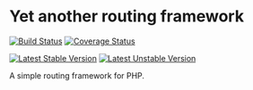 # Yet another routing framework

[![Build Status](https://travis-ci.org/jannisfink/yarf.svg?branch=master)](https://travis-ci.org/jannisfink/yarf) [![Coverage Status](https://coveralls.io/repos/github/jannisfink/yarf/badge.svg?branch=master)](https://coveralls.io/github/jannisfink/yarf?branch=master)

[![Latest Stable Version](https://poser.pugx.org/yarf/yarf/v/stable)](https://packagist.org/packages/yarf/yarf) [![Latest Unstable Version](https://poser.pugx.org/yarf/yarf/v/unstable)](https://packagist.org/packages/yarf/yarf)

A simple routing framework for PHP.

